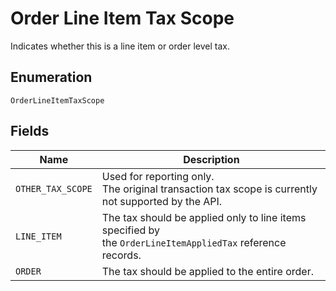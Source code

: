 
# Order Line Item Tax Scope

Indicates whether this is a line item or order level tax.

## Enumeration

`OrderLineItemTaxScope`

## Fields

| Name | Description |
|  --- | --- |
| `OTHER_TAX_SCOPE` | Used for reporting only.<br>The original transaction tax scope is currently not supported by the API. |
| `LINE_ITEM` | The tax should be applied only to line items specified by<br>the `OrderLineItemAppliedTax` reference records. |
| `ORDER` | The tax should be applied to the entire order. |

